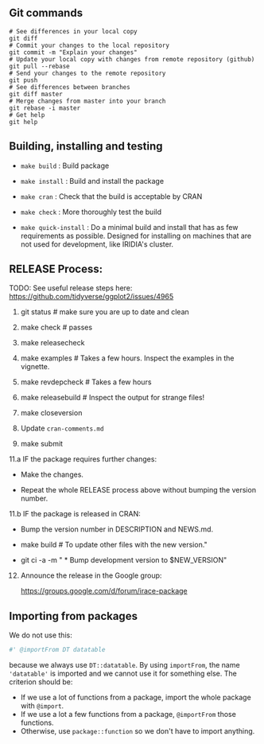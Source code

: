 Git commands
---------------------
```
# See differences in your local copy
git diff
# Commit your changes to the local repository
git commit -m "Explain your changes"
# Update your local copy with changes from remote repository (github)
git pull --rebase
# Send your changes to the remote repository
git push
# See differences between branches
git diff master
# Merge changes from master into your branch
git rebase -i master
# Get help
git help
```

Building, installing and testing
--------------------------------

* `make build` :   Build package

* `make install` :   Build and install the package
  
* `make cran` :   Check that the build is acceptable by CRAN

* `make check` :  More thoroughly test the build

* `make quick-install` : Do a minimal build and install that has as few
  requirements as possible. Designed for installing on machines that are not
  used for development, like IRIDIA's cluster.



RELEASE Process:
----------------

TODO: See useful release steps here: https://github.com/tidyverse/ggplot2/issues/4965

1. git status # make sure you are up to date and clean

2. make check # passes

3. make releasecheck 

4. make examples # Takes a few hours. Inspect the examples in the vignette.

5. make revdepcheck # Takes a few hours

6. make releasebuild # Inspect the output for strange files!

7. make closeversion

8. Update `cran-comments.md`

9. make submit

11.a IF the package requires further changes:

  * Make the changes.

  * Repeat the whole RELEASE process above without bumping the version number.


11.b IF the package is released in CRAN:

  * Bump the version number in DESCRIPTION and NEWS.md.

  * make build # To update other files with the new version."

  * git ci -a -m " * Bump development version to $NEW_VERSION"

12. Announce the release in the Google group:

    https://groups.google.com/d/forum/irace-package


Importing from packages
-----------------------

We do not use this: 

```R
#' @importFrom DT datatable
```

because we always use `DT::datatable`. By using `importFrom`, the name
`'datatable'` is imported and we cannot use it for something else.  The
criterion should be:

 * If we use a lot of functions from a package, import the whole package with `@import`.
 * If we use a lot a few functions from a package, `@importFrom` those functions.
 * Otherwise, use `package::function` so we don't have to import anything.
